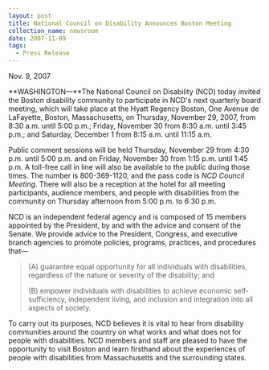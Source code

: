 ```yaml
---
layout: post
title: National Council on Disability Announces Boston Meeting
collection_name: newsroom
date: 2007-11-09
tags:
  - Press Release
---
```


N﻿ov. 9, 2007

**WASHINGTON—**The National Council on Disability (NCD) today invited the Boston disability community to participate in NCD's next quarterly board meeting, which will take place at the Hyatt Regency Boston, One Avenue de LaFayette, Boston, Massachusetts, on Thursday, November 29, 2007, from 8:30 a.m. until 5:00 p.m.; Friday, November 30 from 8:30 a.m. until 3:45 p.m.; and Saturday, December 1 from 8:15 a.m. until 11:15 a.m.

Public comment sessions will be held Thursday, November 29 from 4:30 p.m. until 5:00 p.m. and on Friday, November 30 from 1:15 p.m. until 1:45 p.m. A toll-free call in line will also be available to the public during those times. The number is 800-369-1120, and the pass code is *NCD Council Meeting*. There will also be a reception at the hotel for all meeting participants, audience members, and people with disabilities from the community on Thursday afternoon from 5:00 p.m. to 6:30 p.m.

NCD is an independent federal agency and is composed of 15 members appointed by the President, by and with the advice and consent of the Senate. We provide advice to the President, Congress, and executive branch agencies to promote policies, programs, practices, and procedures that—

> (A) guarantee equal opportunity for all individuals with disabilities, regardless of the nature or severity of the disability; and
>
> (B) empower individuals with disabilities to achieve economic self-sufficiency, independent living, and inclusion and integration into all aspects of society.

To carry out its purposes, NCD believes it is vital to hear from disability communities around the country on what works and what does not for people with disabilities. NCD members and staff are pleased to have the opportunity to visit Boston and learn firsthand about the experiences of people with disabilities from Massachusetts and the surrounding states.
